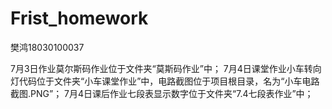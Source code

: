 # Frist_homework
樊鸿18030100037

7月3日作业莫尔斯码作业位于文件夹“莫斯码作业”中；
7月4日课堂作业小车转向灯代码位于文件夹“小车课堂作业”中，电路截图位于项目根目录，名为“小车电路截图.PNG”；
7月4日课后作业七段表显示数字位于文件夹“7.4七段表作业”中；

